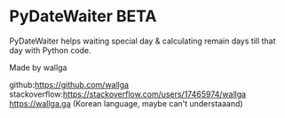 # PyDateWaiter BETA
PyDateWaiter helps waiting special day &amp; calculating remain days till that day with Python code.

Made by wallga

github:https://github.com/wallga
stackoverflow:https://stackoverflow.com/users/17465974/wallga
https://wallga.ga (Korean language, maybe can't understaaand)
